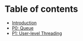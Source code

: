 # Table of contents

* [Introduction](README.md)
* [P0: Queue](README.md)
* [P1: User-level Threading](p1-user-level-threading.md)
